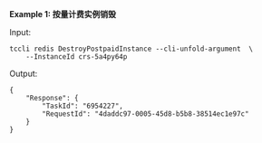 **Example 1: 按量计费实例销毁**



Input: 

```
tccli redis DestroyPostpaidInstance --cli-unfold-argument  \
    --InstanceId crs-5a4py64p
```

Output: 
```
{
    "Response": {
        "TaskId": "6954227",
        "RequestId": "4daddc97-0005-45d8-b5b8-38514ec1e97c"
    }
}
```

